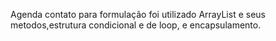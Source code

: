  Agenda contato para formulação foi utilizado ArrayList e seus metodos,estrutura condicional e de loop, e encapsulamento.
